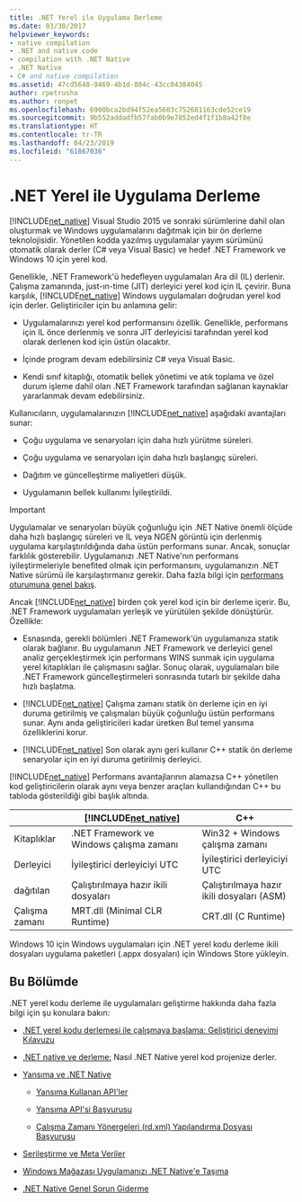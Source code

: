 ```yaml
---
title: .NET Yerel ile Uygulama Derleme
ms.date: 03/30/2017
helpviewer_keywords:
- native compilation
- .NET and native code
- compilation with .NET Native
- .NET Native
- C# and native compilation
ms.assetid: 47cd5648-9469-4b1d-804c-43cc04384045
author: rpetrusha
ms.author: ronpet
ms.openlocfilehash: 6900bca2bd94f52ea5603c752681163cde52ce19
ms.sourcegitcommit: 9b552addadfb57fab0b9e7852ed4f1f1b8a42f8e
ms.translationtype: HT
ms.contentlocale: tr-TR
ms.lasthandoff: 04/23/2019
ms.locfileid: "61867036"
---
```

# <a name="compiling-apps-with-net-native"></a>.NET Yerel ile Uygulama Derleme
[!INCLUDE[net_native](../../../includes/net-native-md.md)] Visual Studio 2015 ve sonraki sürümlerine dahil olan oluşturmak ve Windows uygulamalarını dağıtmak için bir ön derleme teknolojisidir. Yönetilen kodda yazılmış uygulamalar yayım sürümünü otomatik olarak derler (C# veya Visual Basic) ve hedef .NET Framework ve Windows 10 için yerel kod.  
  
 Genellikle, .NET Framework'ü hedefleyen uygulamaları Ara dil (IL) derlenir. Çalışma zamanında, just-ın-time (JIT) derleyici yerel kod için IL çevirir. Buna karşılık, [!INCLUDE[net_native](../../../includes/net-native-md.md)] Windows uygulamaları doğrudan yerel kod için derler. Geliştiriciler için bu anlamına gelir:  
  
- Uygulamalarınızı yerel kod performansını özellik. Genellikle, performans için IL önce derlenmiş ve sonra JIT derleyicisi tarafından yerel kod olarak derlenen kod için üstün olacaktır. 
  
- İçinde program devam edebilirsiniz C# veya Visual Basic.  
  
- Kendi sınıf kitaplığı, otomatik bellek yönetimi ve atık toplama ve özel durum işleme dahil olan .NET Framework tarafından sağlanan kaynaklar yararlanmak devam edebilirsiniz.  
  
 Kullanıcıların, uygulamalarınızın [!INCLUDE[net_native](../../../includes/net-native-md.md)] aşağıdaki avantajları sunar:  
  
- Çoğu uygulama ve senaryoları için daha hızlı yürütme süreleri.
  
- Çoğu uygulama ve senaryoları için daha hızlı başlangıç süreleri. 
  
- Dağıtım ve güncelleştirme maliyetleri düşük.  
  
- Uygulamanın bellek kullanımı İyileştirildi.  

> [!IMPORTANT]
> Uygulamalar ve senaryoları büyük çoğunluğu için .NET Native önemli ölçüde daha hızlı başlangıç süreleri ve IL veya NGEN görüntü için derlenmiş uygulama karşılaştırıldığında daha üstün performans sunar. Ancak, sonuçlar farklılık gösterebilir. Uygulamanızı .NET Native'nın performans iyileştirmeleriyle benefited olmak için performansını, uygulamanızın .NET Native sürümü ile karşılaştırmanız gerekir. Daha fazla bilgi için [performans oturumuna genel bakış](https://docs.microsoft.com/visualstudio/profiling/performance-session-overview).
 
Ancak [!INCLUDE[net_native](../../../includes/net-native-md.md)] birden çok yerel kod için bir derleme içerir. Bu, .NET Framework uygulamaları yerleşik ve yürütülen şekilde dönüştürür. Özellikle:  
  
- Esnasında, gerekli bölümleri .NET Framework'ün uygulamanıza statik olarak bağlanır. Bu uygulamanın .NET Framework ve derleyici genel analiz gerçekleştirmek için performans WINS sunmak için uygulama yerel kitaplıkları ile çalışmasını sağlar. Sonuç olarak, uygulamaları bile .NET Framework güncelleştirmeleri sonrasında tutarlı bir şekilde daha hızlı başlatma.  
  
- [!INCLUDE[net_native](../../../includes/net-native-md.md)] Çalışma zamanı statik ön derleme için en iyi duruma getirilmiş ve çalışmaları büyük çoğunluğu üstün performans sunar. Aynı anda geliştiricileri kadar üretken Bul temel yansıma özelliklerini korur.  
  
- [!INCLUDE[net_native](../../../includes/net-native-md.md)] Son olarak aynı geri kullanır C++ statik ön derleme senaryolar için en iyi duruma getirilmiş derleyici.  
  
 [!INCLUDE[net_native](../../../includes/net-native-md.md)] Performans avantajlarının alamazsa C++ yönetilen kod geliştiricilerin olarak aynı veya benzer araçları kullandığından C++ bu tabloda gösterildiği gibi başlık altında.  
  
||[!INCLUDE[net_native](../../../includes/net-native-md.md)]|C++|  
|-|----------------------------------------------------------------|-----------|  
|Kitaplıklar|.NET Framework ve Windows çalışma zamanı|Win32 + Windows çalışma zamanı|  
|Derleyici|İyileştirici derleyiciyi UTC|İyileştirici derleyiciyi UTC|  
|dağıtılan|Çalıştırılmaya hazır ikili dosyaları|Çalıştırılmaya hazır ikili dosyaları (ASM)|  
|Çalışma zamanı|MRT.dll (Minimal CLR Runtime)|CRT.dll (C Runtime)|  
  
 Windows 10 için Windows uygulamaları için .NET yerel kodu derleme ikili dosyaları uygulama paketleri (.appx dosyaları) için Windows Store yükleyin.  
  
## <a name="in-this-section"></a>Bu Bölümde  
 .NET yerel kodu derleme ile uygulamaları geliştirme hakkında daha fazla bilgi için şu konulara bakın:  
  
- [.NET yerel kodu derlemesi ile çalışmaya başlama: Geliştirici deneyimi Kılavuzu](../../../docs/framework/net-native/getting-started-with-net-native.md)  
  
- [.NET native ve derleme:](../../../docs/framework/net-native/net-native-and-compilation.md) Nasıl .NET Native yerel kod projenize derler.  
  
- [Yansıma ve .NET Native](../../../docs/framework/net-native/reflection-and-net-native.md)  
  
    - [Yansıma Kullanan API'ler](../../../docs/framework/net-native/apis-that-rely-on-reflection.md)  
  
    - [Yansıma API'si Başvurusu](../../../docs/framework/net-native/net-native-reflection-api-reference.md)  
  
    - [Çalışma Zamanı Yönergeleri (rd.xml) Yapılandırma Dosyası Başvurusu](../../../docs/framework/net-native/runtime-directives-rd-xml-configuration-file-reference.md)  
  
- [Serileştirme ve Meta Veriler](../../../docs/framework/net-native/serialization-and-metadata.md)  
  
- [Windows Mağazası Uygulamanızı .NET Native'e Taşıma](../../../docs/framework/net-native/migrating-your-windows-store-app-to-net-native.md)  
  
- [.NET Native Genel Sorun Giderme](../../../docs/framework/net-native/net-native-general-troubleshooting.md)
